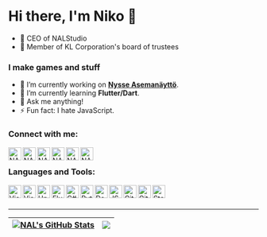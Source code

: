 # Hi there, I'm Niko 👋
- 👔 CEO of NALStudio
- 👥 Member of KL Corporation's board of trustees

### I make games and stuff
- 🔭 I’m currently working on <b>[Nysse Asemanäyttö](https://github.com/NALStudio/Nysse-Asemanaytto-V2)</b>.
- 🌱 I’m currently learning <b>Flutter/Dart</b>.
- 💬 Ask me anything!
- ⚡ Fun fact: I hate JavaScript.

### Connect with me:

[<img align="left" title="NALStudio | YouTube" height="26px" src="https://cdn.jsdelivr.net/npm/simple-icons@v12/icons/youtube.svg" />](https://www.youtube.com/channel/UCNksI7dqXOdOisfD0Ps3oKg)
[<img align="left" title="NALStudio | Instagram" height="26px" src="https://cdn.jsdelivr.net/npm/simple-icons@v12/icons/instagram.svg" />](https://instagram.com/niko.a.leinonen)
[<img align="left" title="NALStudio | Steam" height="26px" src="https://cdn.jsdelivr.net/npm/simple-icons@v12/icons/steam.svg" />](https://steamcommunity.com/id/NALStudio)
<img align="left" title="NALStudio | Xbox" height="26px" src="https://cdn.jsdelivr.net/npm/simple-icons@v12/icons/xbox.svg" />
[<img align="left" title="NALStudio | Spotify" height="26px" src="https://cdn.jsdelivr.net/npm/simple-icons@v12/icons/spotify.svg" />](https://open.spotify.com/user/nikoalex2005?si=e4934676839940d1)
[<img align="left" title="NALStudio | Discord" height="26px" src="https://cdn.jsdelivr.net/npm/simple-icons@v12/icons/discord.svg" />](https://discord.com/users/340460001564819456)

<br />

### Languages and Tools:

[<img align="left" title="Visual Studio 2022" height="26px" src="https://visualstudio.microsoft.com/wp-content/uploads/2021/10/Product-Icon.svg" />](https://visualstudio.com)
[<img align="left" title="Visual Studio Code" height="26px" src="https://upload.wikimedia.org/wikipedia/commons/9/9a/Visual_Studio_Code_1.35_icon.svg" />](https://code.visualstudio.com)
[<img align="left" title="Unity" height="26px" src="https://cdn4.iconfinder.com/data/icons/logos-brands-5/24/unity-512.png" />](https://unity.com)
[<img align="left" title="Flutter" height="26px" src="https://storage.googleapis.com/cms-storage-bucket/4fd5520fe28ebf839174.svg" />](https://flutter.dev/)
[<img align="left" title="C#" height="26px" src="https://upload.wikimedia.org/wikipedia/commons/d/d2/C_Sharp_Logo_2023.svg" />](https://dotnet.microsoft.com/en-us/languages/csharp)
[<img align="left" title="Python" height="26px" src="https://upload.wikimedia.org/wikipedia/commons/c/c3/Python-logo-notext.svg" />](https://www.python.org)
[<img align="left" title="Dart" height="26px" src="https://upload.wikimedia.org/wikipedia/commons/a/a2/Dart_programming_language_logo_icon.svg" />](https://dart.dev/)
[<img align="left" title="JSON" height="26px" src="https://upload.wikimedia.org/wikipedia/commons/c/c9/JSON_vector_logo.svg" />](https://www.json.org)
[<img align="left" title="Git" height="26px" src="https://upload.wikimedia.org/wikipedia/commons/c/c5/Git_Icon.svg" />](https://git-scm.com)
[<img align="left" title="GitHub" height="26px" src="https://upload.wikimedia.org/wikipedia/commons/a/ae/Github-desktop-logo-symbol.svg" />](https://github.com)
[<img align="left" title="Stack Overflow" height="26px" src="https://upload.wikimedia.org/wikipedia/commons/e/ef/Stack_Overflow_icon.svg" />](https://stackoverflow.com)

<br />
<br />

---

| <a href="https://github.com/NALStudio"><img align="center" title="NAL's GitHub Stats" src="https://github-readme-stats.vercel.app/api?username=nalstudio&show_icons=true&include_all_commits=true&count_private=true&hide=contribs&hide_border=true" /></a> | <a href="https://github.com/NALStudio"><img align="center" src="https://github-readme-stats.vercel.app/api/top-langs/?username=nalstudio&layout=normal&size_weight=0.5&count_weight=0.5&hide_border=true" /></a> |
| ------------- | ------------- |
